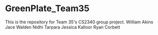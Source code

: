 # GreenPlate_Team35
This is the repository for Team 35's CS2340 group project.
William Akins
Jace Walden
Nidhi Tarpara
Jessica Kalloor
Ryan Corbett
